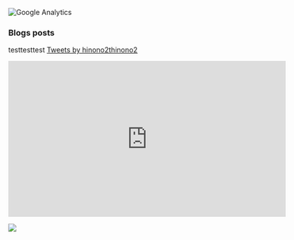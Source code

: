 ![Google Analytics](https://img.shields.io/badge/Google%20Analytics-G-Y4L1ZVVLKN-blue)

### Blogs posts
testtesttest
[Tweets by hinono2thinono2](https://twitter.com/hinono2thinono2?ref_src=twsrc%5Etfw)

<iframe width="560" height="315" src="https://www.youtube.com/embed/ZeDpjfrIoW0" title="YouTube video player" frameborder="0" allow="accelerometer; autoplay; clipboard-write; encrypted-media; gyroscope; picture-in-picture; web-share" allowfullscreen></iframe>

[![](https://img.youtube.com/vi/E4jTZFgkGaE/0.jpg)](https://www.youtube.com/watch?v=E4jTZFgkGaE)
